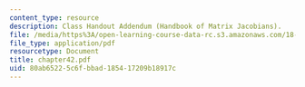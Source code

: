 ```yaml
---
content_type: resource
description: Class Handout Addendum (Handbook of Matrix Jacobians).
file: /media/https%3A/open-learning-course-data-rc.s3.amazonaws.com/18-996-random-matrix-theory-and-its-applications-spring-2004/80ab65225c6fbbad185417209b18917c_chapter42.pdf
file_type: application/pdf
resourcetype: Document
title: chapter42.pdf
uid: 80ab6522-5c6f-bbad-1854-17209b18917c
---
```

